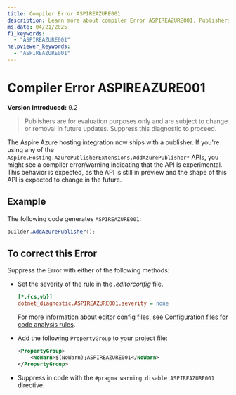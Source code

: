 ```yaml
---
title: Compiler Error ASPIREAZURE001
description: Learn more about compiler Error ASPIREAZURE001. Publishers are for evaluation purposes only and are subject to change or removal in future updates.
ms.date: 04/21/2025
f1_keywords:
  - "ASPIREAZURE001"
helpviewer_keywords:
  - "ASPIREAZURE001"
---
```


# Compiler Error ASPIREAZURE001

**Version introduced:** 9.2

> Publishers are for evaluation purposes only and are subject to change or removal in future updates. Suppress this diagnostic to proceed.

The Aspire Azure hosting integration now ships with a publisher. If you're using any of the `Aspire.Hosting.AzurePublisherExtensions.AddAzurePublisher*` APIs, you might see a compiler error/warning indicating that the API is experimental. This behavior is expected, as the API is still in preview and the shape of this API is expected to change in the future.

## Example

The following code generates `ASPIREAZURE001`:

```csharp
builder.AddAzurePublisher();
```

## To correct this Error

Suppress the Error with either of the following methods:

- Set the severity of the rule in the _.editorconfig_ file.

  ```ini
  [*.{cs,vb}]
  dotnet_diagnostic.ASPIREAZURE001.severity = none
  ```

  For more information about editor config files, see [Configuration files for code analysis rules](/dotnet/fundamentals/code-analysis/configuration-files).

- Add the following `PropertyGroup` to your project file:

  ```xml
  <PropertyGroup>
      <NoWarn>$(NoWarn);ASPIREAZURE001</NoWarn>
  </PropertyGroup>
  ```

- Suppress in code with the `#pragma warning disable ASPIREAZURE001` directive.
